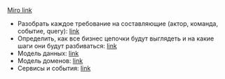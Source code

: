 [Miro link](https://miro.com/welcomeonboard/ZG41UEJkWm80SHVvdlM0Mk05V0FzVzhLWjVzNzZtMUk5VVlYTHVhUk9BQk5vSTdCQ0Qxb0JoU0hHdG1KQWxmMHwzMDc0NDU3MzQ2NjEyMDY0MTU5?share_link_id=957699722295)

* Разобрать каждое требование на составляющие (актор, команда, событие, query): [link](./events.md)
* Определить, как все бизнес цепочки будут выглядеть и на какие шаги они будут разбиваться: [link](./business-chains.png)
* Модель данных: [link](./data-model.png)
* Модель доменов: [link](./domain-model.png)
* Сервисы и события: [link](./services-events.png)